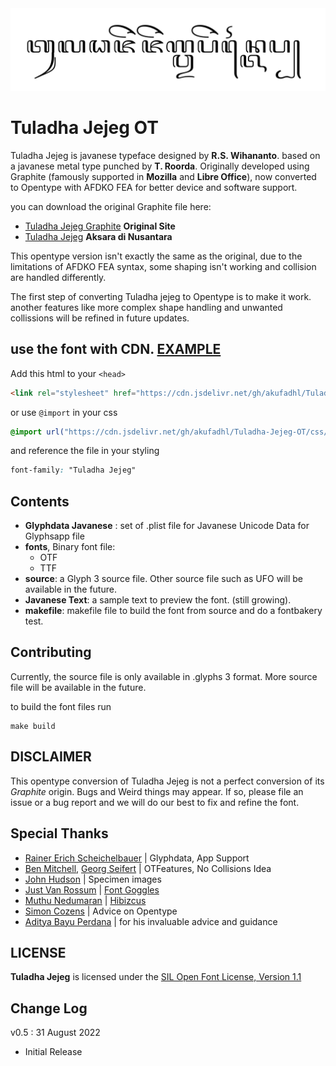 <img src="./tuladhaJejegOT.svg">

# Tuladha Jejeg OT

Tuladha Jejeg is javanese typeface designed by **R.S. Wihananto**. based on a javanese metal type punched by **T. Roorda**. Originally developed using Graphite (famously supported in **Mozilla** and **Libre Office**), now converted to Opentype with AFDKO FEA for better device and software support.

you can download the original Graphite file here:
- [Tuladha Jejeg Graphite](https://sites.google.com/site/jawaunicode/home) **Original Site**
- [Tuladha Jejeg](https://aksaradinusantara.com/fonta/tuladha-jejeg.font) **Aksara di Nusantara**

This opentype version isn't exactly the same as the original, due to the limitations of AFDKO FEA syntax, some shaping isn't working and collision are handled differently.

The first step of converting Tuladha jejeg to Opentype is to make it work. another features like more complex shape handling and unwanted collissions will be refined in future updates.

## use the font with CDN. [EXAMPLE](https://codepen.io/akufadhl/pen/YzYLEKz)
Add this html to your `<head>`
```html
<link rel="stylesheet" href="https://cdn.jsdelivr.net/gh/akufadhl/Tuladha-Jejeg-OT/css/tuladhaJejeg.css">
```
or use `@import` in your css
```css
@import url("https://cdn.jsdelivr.net/gh/akufadhl/Tuladha-Jejeg-OT/css/tuladhaJejeg.css");
```
and reference the file in your styling
```css
font-family: "Tuladha Jejeg"
```

## Contents
- **Glyphdata Javanese** : set of .plist file for Javanese Unicode Data for Glyphsapp file
- **fonts**, Binary font file:
  - OTF
  - TTF
- **source**: a Glyph 3 source file. Other source file such as UFO will be available in the future.
- **Javanese Text**: a sample text to preview the font. (still growing).
- **makefile**: makefile file to build the font from source and do a fontbakery test.

## Contributing
Currently, the source file is only available in .glyphs 3 format. More source file will be available in the future.

to build the font files run
```
make build
```
## DISCLAIMER
This opentype conversion of Tuladha Jejeg is not a perfect conversion of its *Graphite* origin. Bugs and Weird things may appear. If so, please file an issue or a bug report and we will do our best to fix and refine the font.

## Special Thanks
- [Rainer Erich Scheichelbauer](https://github.com/mekkablue) | Glyphdata, App Support
- [Ben Mitchell](http://www.fontpad.co.uk/), [Georg Seifert](https://github.com/schriftgestalt) | OTFeatures, No Collisions Idea
- [John Hudson](https://github.com/TiroTypeworks) | Specimen images
- [Just Van Rossum](https://github.com/justvanrossum) | [Font Goggles](https://fontgoggles.org/)
- [Muthu Nedumaran](https://github.com/murasu) | [Hibizcus](https://hibizcus.com/)
- [Simon Cozens](https://github.com/simoncozens) | Advice on Opentype
- [Aditya Bayu Perdana](https://github.com/adtbayuperdana) | for his invaluable advice and guidance

## LICENSE
**Tuladha Jejeg** is licensed under the [SIL Open Font License, Version 1.1](https://scripts.sil.org/cms/scripts/page.php?item_id=OFL-FAQ_web)

## Change Log
v0.5 : 31 August 2022
  - Initial Release
